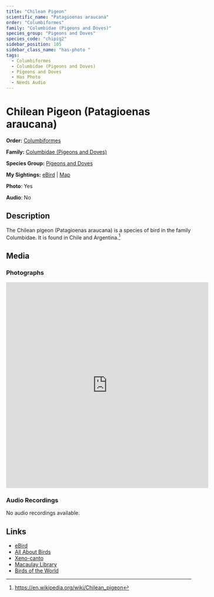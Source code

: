 ```yaml
---
title: "Chilean Pigeon"
scientific_name: "Patagioenas araucana"
order: "Columbiformes"
family: "Columbidae (Pigeons and Doves)"
species_group: "Pigeons and Doves"
species_code: "chipig2"
sidebar_position: 105
sidebar_class_name: "has-photo "
tags: 
  - Columbiformes
  - Columbidae (Pigeons and Doves)
  - Pigeons and Doves
  - Has Photo
  - Needs Audio
---
```


# Chilean Pigeon (Patagioenas araucana)

**Order:** [Columbiformes](/tags/columbiformes)

**Family:** [Columbidae (Pigeons and Doves)](/tags/columbidae-pigeons-and-doves)

**Species Group:** [Pigeons and Doves](/tags/pigeons-and-doves)

**My Sightings:** [eBird](https://ebird.org/lifelist?r=world&time=life&spp=chipig2) | [Map](/map?species_code=chipig2)

**Photo**: Yes 

**Audio**: No

## Description
The Chilean pigeon (Patagioenas araucana) is a species of bird in the family Columbidae. It is found in Chile and Argentina.[^1]

[^1]: https://en.wikipedia.org/wiki/Chilean_pigeon

## Media
### Photographs
<iframe src="https://macaulaylibrary.org/asset/625246747/embed" width="550" height="560" frameborder="0" allowfullscreen></iframe>

### Audio Recordings
No audio recordings available.

## Links
* [eBird](https://ebird.org/species/chipig2) 
* [All About Birds](https://www.allaboutbirds.org/guide/chipig2) 
* [Xeno-canto](https://www.xeno-canto.org/species/patagioenas-araucana) 
* [Macaulay Library](https://search.macaulaylibrary.org/catalog?taxonCode=chipig2&sort=rating_rank_desc)
* [Birds of the World](https://birdsoftheworld.org/bow/species/chipig2)
